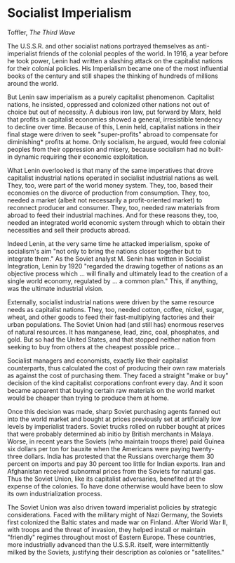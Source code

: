 # Socialist Imperialism

Toffler, *The Third Wave*

The U.S.S.R. and other socialist nations portrayed themselves as
anti-imperialist friends of the colonial peoples of the world. In
1916, a year before he took power, Lenin had written a slashing attack
on the capitalist nations for their colonial policies. His Imperialism
became one of the most influential books of the century and still
shapes the thinking of hundreds of millions around the world.

But Lenin saw imperialism as a purely capitalist phenomenon.
Capitalist nations, he insisted, oppressed and colonized other nations
not out of choice but out of necessity. A dubious iron law, put
forward by Marx, held that profits in capitalist economies showed a
general, irresistible tendency to decline over time. Because of this,
Lenin held, capitalist nations in their final stage were driven to
seek "super-profits" abroad to compensate for diminishing* profits at
home. Only socialism, he argued, would free colonial peoples from
their oppression and misery, because socialism had no built-in dynamic
requiring their economic exploitation.

What Lenin overlooked is that many of the same imperatives that drove
capitalist industrial nations operated in socialist industrial nations
as well. They, too, were part of the world money system. They, too,
based their economies on the divorce of production from
consumption. They, too, needed a market (albeit not necessarily a
profit-oriented market) to reconnect producer and consumer. They, too,
needed raw materials from abroad to feed their industrial
machines. And for these reasons they, too, needed an integrated world
economic system through which to obtain their necessities and sell
their products abroad.

Indeed Lenin, at the very same time he attacked imperialism, spoke of
socialism's aim "not only to bring the nations closer together but to
integrate them." As the Soviet analyst M. Senin has written in
Socialist Integration, Lenin by 1920 "regarded the drawing together of
nations as an objective process which ... will finally and ultimately
lead to the creation of a single world economy, regulated by ... a
common plan." This, if anything, was the ultimate industrial vision.

Externally, socialist industrial nations were driven by the same
resource needs as capitalist nations. They, too, needed cotton, coffee,
nickel, sugar, wheat, and other goods to feed their fast-multiplying
factories and their urban populations. The Soviet Union had (and
still has) enormous reserves of natural resources. It has manganese,
lead, zinc, coal, phosphates, and gold. But so had the United States,
and that stopped neither nation from seeking to buy from others at
the cheapest possible price...

Socialist managers and economists, exactly like their capitalist
counterparts, thus calculated the cost of producing their own raw
materials as against the cost of purchasing them. They faced a
straight "make or buy" decision of the kind capitalist corporations
confront every day. And it soon became apparent that buying certain
raw materials on the world market would be cheaper than trying to
produce them at home.

Once this decision was made, sharp Soviet purchasing agents fanned out
into the world market and bought at prices previously set at
artificially low levels by imperialist traders. Soviet trucks rolled
on rubber bought at prices that were probably determined ab initio by
British merchants in Malaya. Worse, in recent years the Soviets (who
maintain troops there) paid Guinea six dollars per ton for bauxite
when the Americans were paying twenty-three dollars. India has
protested that the Russians overcharge them 30 percent on imports and
pay 30 percent too little for Indian exports. Iran and Afghanistan
received subnormal prices from the Soviets for natural gas. Thus the
Soviet Union, like its capitalist adversaries, benefited at the
expense of the colonies. To have done otherwise would have been to
slow its own industrialization process.

The Soviet Union was also driven toward imperialist policies by
strategic considerations. Faced with the military might of Nazi
Germany, the Soviets first colonized the Baltic states and made war on
Finland. After World War II, with troops and the threat of invasion,
they helped install or maintain "friendly" regimes throughout most of
Eastern Europe. These countries, more industrially advanced than the
U.S.S.R. itself, were intermittently milked by the Soviets, justifying
their description as colonies or "satellites."
